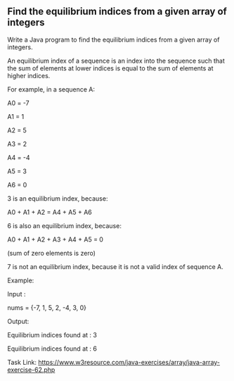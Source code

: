 ## Find the equilibrium indices from a given array of integers

Write a Java program to find the equilibrium indices from a given array of integers.

An equilibrium index of a sequence is an index into the sequence such that the sum of elements at lower indices is equal to the sum of elements at higher indices.

For example, in a sequence A:

A0 = -7

A1 = 1

A2 = 5

A3 = 2

A4 = -4

A5 = 3

A6 = 0

3 is an equilibrium index, because:

A0 + A1 + A2 = A4 + A5 + A6

6 is also an equilibrium index, because:

A0 + A1 + A2 + A3 + A4 + A5 = 0

(sum of zero elements is zero)

7 is not an equilibrium index, because it is not a valid index of sequence A.

Example:

Input :

nums = {-7, 1, 5, 2, -4, 3, 0}

Output:

Equilibrium indices found at : 3

Equilibrium indices found at : 6


Task Link: https://www.w3resource.com/java-exercises/array/java-array-exercise-62.php